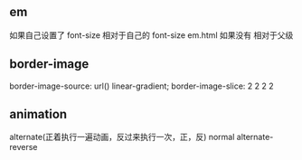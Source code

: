 ## em
如果自己设置了 font-size 相对于自己的 font-size     em.html
如果没有  相对于父级

## border-image
border-image-source: url() linear-gradient;
border-image-slice: 2 2 2 2

## animation
alternate(正着执行一遍动画，反过来执行一次，正，反)
normal
alternate-reverse